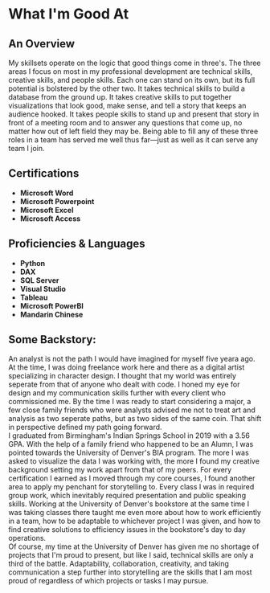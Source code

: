 <h1>What I'm Good At</h1>

<h2>An Overview</h2>
My skillsets operate on the logic that good things come in three's. The three areas I focus on most in my professional development are technical skills, creative skills, and people skills. Each one can stand on its own, but its full potential is bolstered by the other two. It takes technical skills to build a database from the ground up. It takes creative skills to put together visualizations that look good, make sense, and tell a story that keeps an audience hooked. It takes people skills to stand up and present that story in front of a meeting room and to answer any questions that come up, no matter how out of left field they may be. Being able to fill any of these three roles in a team has served me well thus far—just as well as it can serve any team I join.
<br />

<h2>Certifications</h2>

- <b>Microsoft Word</b> 
- <b>Microsoft Powerpoint</b>
- <b>Microsoft Excel</b>
- <b>Microsoft Access</b>

<h2>Proficiencies & Languages</h2>

- <b>Python</b>
- <b>DAX</b>
- <b>SQL Server</b>
- <b>Visual Studio</b>
- <b>Tableau</b>
- <b>Microsoft PowerBI</b>
- <b>Mandarin Chinese</b>

<h2>Some Backstory:</h2>
An analyst is not the path I would have imagined for myself five yeara ago. At the time, I was doing freelance work here and there as a digital artist specializing in character design. I thought that my world was entirely seperate from that of anyone who dealt with code. I honed my eye for design and my communication skills further with every client who commissioned me. By the time I was ready to start considering a major, a few close family friends who were analysts advised me not to treat art and analysis as two seperate paths, but as two sides of the same coin. That shift in perspective defined my path going forward.
<br />
I graduated from Birmingham's Indian Springs School in 2019 with a 3.56 GPA. With the help of a family friend who happened to be an Alumn, I was pointed towards the University of Denver's BIA program. The more I was asked to visualize the data I was working with, the more I found my creative background setting my work apart from that of my peers. For every certification I earned as I moved through my core courses, I found another area to apply my penchant for storytelling to. Every class I was in required group work, which inevitably required presentation and public speaking skills. Working at the University of Denver's bookstore at the same time I was taking classes there taught me even more about how to work efficiently in a team, how to be adaptable to whichever project I was given, and how to find creative solutions to efficiency issues in the bookstore's day to day operations. 
<br />
Of course, my time at the University of Denver has given me no shortage of projects that I'm proud to present, but like I said, technical skills are only a third of the battle. Adaptability, collaboration, creativity, and taking communication a step further into storytelling are the skills that I am most proud of regardless of which projects or tasks I may pursue. 


</p>

<!--
 ```diff
- text in red
+ text in green
! text in orange
# text in gray
@@ text in purple (and bold)@@
```
--!>
